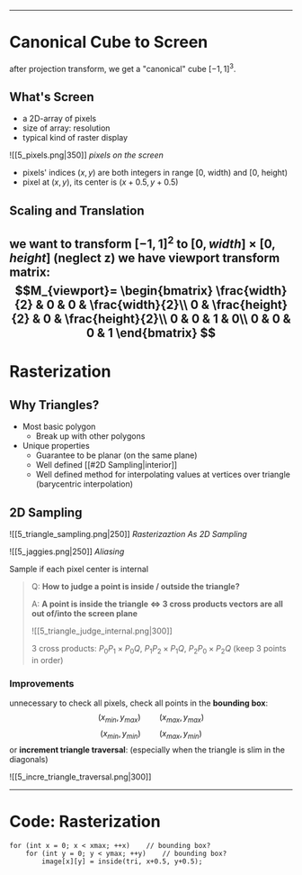 <!---
\begin{bmatrix}
 &  &  & \\
 &  &  & \\
 &  &  & \\
 &  &  &
\end{bmatrix} 
--->
----
# Canonical Cube to Screen
after projection transform, we get a "canonical" cube $[-1,1]^3$.
## What's Screen
- a 2D-array of pixels
- size of array: resolution
- typical kind of raster display

![[5_pixels.png|350]]
*pixels on the screen*

- pixels' indices $(x, y)$ are both integers in range \[0, width) and \[0, height)
- pixel at $(x,y)$, its center is $(x+0.5,y+0.5)$
## Scaling and Translation
we want to transform $[-1,1]^2$ to $[0,width]\times [0,height]$ (neglect z)
we have viewport transform matrix:
$$M_{viewport}=
\begin{bmatrix}
\frac{width}{2} & 0 & 0 & \frac{width}{2}\\
0 & \frac{height}{2} & 0 & \frac{height}{2}\\
0 & 0 & 1 & 0\\
0 & 0 & 0 & 1
\end{bmatrix} 
$$
----
# Rasterization
## Why Triangles?
- Most basic polygon
	- Break up with other polygons
- Unique properties
	- Guarantee to be planar (on the same plane)
	- Well defined [[#2D Sampling|interior]]
	- Well defined method for interpolating values at vertices over triangle (barycentric interpolation)
## 2D Sampling

![[5_triangle_sampling.png|250]]
*Rasterizaztion As 2D Sampling*

![[5_jaggies.png|250]]
*Aliasing*

Sample if each pixel center is internal
>Q: **How to judge a point is inside / outside the triangle?**
>
>A: **A point is inside the triangle $\Leftrightarrow$ 3 cross products vectors are all out of/into the screen plane**
>
>![[5_triangle_judge_internal.png|300]]
>
>3 cross products: $P_0P_1 \times P_0Q$, $P_1P_2 \times P_1Q$, $P_2P_0 \times P_2Q$ (keep 3 points in order)

### Improvements
unnecessary to check all pixels, check all points in the **bounding box**:
$$
(x_{min},y_{max})\quad \quad (x_{max}, y_{max})
$$
$$
(x_{min},y_{min}) \quad \quad (x_{max},y_{min})
$$
or **increment triangle traversal**: (especially when the triangle is slim in the diagonals)

![[5_incre_triangle_traversal.png|300]]

----
# Code: Rasterization
```
for (int x = 0; x < xmax; ++x)    // bounding box?
	for (int y = 0; y < ymax; ++y)    // bounding box?
		image[x][y] = inside(tri, x+0.5, y+0.5);
```